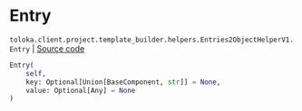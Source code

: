 # Entry
`toloka.client.project.template_builder.helpers.Entries2ObjectHelperV1.Entry` | [Source code](https://github.com/Toloka/toloka-kit/blob/v1.1.2/src/client/project/template_builder/helpers.py#L65)

```python
Entry(
    self,
    key: Optional[Union[BaseComponent, str]] = None,
    value: Optional[Any] = None
)
```


